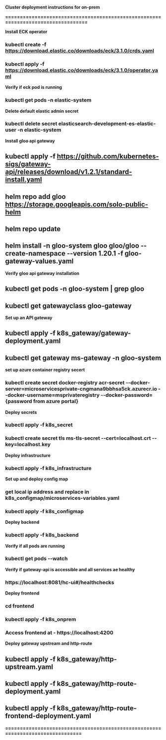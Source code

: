 **Cluster deployment instructions for on-prem**

**=================================================================================**

**Install ECK operator**

### kubectl create -f https://download.elastic.co/downloads/eck/3.1.0/crds.yaml

### kubectl apply -f https://download.elastic.co/downloads/eck/3.1.0/operator.yaml

**Verify if eck pod is running**

### kubectl get pods -n elastic-system

**Delete default elastic admin secret**

### kubectl delete secret elasticsearch-development-es-elastic-user -n elastic-system

**Install gloo api gateway**

## kubectl apply -f https://github.com/kubernetes-sigs/gateway-api/releases/download/v1.2.1/standard-install.yaml

## helm repo add gloo https://storage.googleapis.com/solo-public-helm

## helm repo update

## helm install -n gloo-system gloo gloo/gloo --create-namespace --version 1.20.1 -f gloo-gateway-values.yaml

**Verify gloo api gateway installation**

## kubectl get pods -n gloo-system | grep gloo

## kubectl get gatewayclass gloo-gateway

**Set up an API gateway**

## kubectl apply -f k8s_gateway/gateway-deployment.yaml

## kubectl get gateway ms-gateway -n gloo-system

**set up azure container registry secert**

### kubectl create secret docker-registry acr-secret --docker-server=microservicesprivate-cngmana9bbhsa5ck.azurecr.io --docker-username=msprivateregistry --docker-password={password from azure portal}

**Deploy secrets**

### kubectl apply -f k8s_secret

### kubectl create secret tls ms-tls-secret --cert=localhost.crt --key=localhost.key

**Deploy infrastructure**

### kubectl apply -f k8s_infrastructure

**Set up and deploy config map**

### get local ip address and replace in k8s_configmap/microservices-variables.yaml

### kubectl apply -f k8s_configmap

**Deploy backend**

### kubectl apply -f k8s_backend

**Verify if all pods are running**

### kubectl get pods --watch

**Verify if gateway-api is accessible and all services ae healthy**

### https://localhost:8081/hc-ui#/healthchecks

**Deploy frontend**

### cd frontend

### kubectl apply -f k8s_onprem

### Access frontend at - https://localhost:4200

**Deploy gateway upstream and http-route**

## kubectl apply -f k8s_gateway/http-upstream.yaml

## kubectl apply -f k8s_gateway/http-route-deployment.yaml

## kubectl apply -f k8s_gateway/http-route-frontend-deployment.yaml

**===============================================================================**
